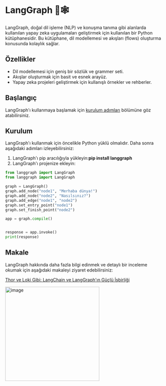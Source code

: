 # LangGraph 🦜🕸️

LangGraph, doğal dil işleme (NLP) ve konuşma tanıma gibi alanlarda kullanılan yapay zeka uygulamaları geliştirmek için kullanılan bir Python kütüphanesidir. Bu kütüphane, dil modellemesi ve akışları (flows) oluşturma konusunda kolaylık sağlar.

## Özellikler

- Dil modellemesi için geniş bir sözlük ve grammer seti.
- Akışlar oluşturmak için basit ve esnek arayüz.
- Yapay zeka projeleri geliştirmek için kullanışlı örnekler ve rehberler.

## Başlangıç

LangGraph'ı kullanmaya başlamak için [kurulum adımları](#kurulum) bölümüne göz atabilirsiniz.

## Kurulum

LangGraph'ı kullanmak için öncelikle Python yüklü olmalıdır. Daha sonra aşağıdaki adımları izleyebilirsiniz:

1. LangGraph'ı pip aracılığıyla yükleyin:**pip install langgraph**
2. LangGraph'ı projenize ekleyin:

```python
from langgraph import LangGraph
from langgraph import LangGraph

graph = LangGraph()
graph.add_node("node1", "Merhaba dünya!")
graph.add_node("node2", "Nasılsınız?")
graph.add_edge("node1", "node2")
graph.set_entry_point("node1")
graph.set_finish_point("node2")

app = graph.compile()


response = app.invoke()
print(response)
```

## Makale

LangGraph hakkında daha fazla bilgi edinmek ve detaylı bir inceleme okumak için aşağıdaki makaleyi ziyaret edebilirsiniz:

<a href="https://ruveydakardelcetin.medium.com/thor-ve-loki-gibi-langchain-ve-langgraphın-güçlü-i̇şbirliği-041b16fe14ba" target="_blank">Thor ve Loki Gibi: LangChain ve LangGraph'ın Güçlü İşbirliği</a>


<img src="https://github.com/KardelRuveyda/langgraph-exercises/assets/33912144/c817bc97-dbca-4656-84ef-98443243270b" alt="image" width="300"/>

